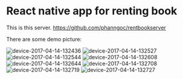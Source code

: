 # React native app for renting book
This is this server.
https://github.com/phanngoc/rentbookserver

There are some demo picture:

![device-2017-04-14-132436](https://cloud.githubusercontent.com/assets/3756788/25035219/6cddefbe-2116-11e7-8b13-87745ed00610.png)
![device-2017-04-14-132527](https://cloud.githubusercontent.com/assets/3756788/25035220/6d09583e-2116-11e7-9579-83490db62753.png)
![device-2017-04-14-132544](https://cloud.githubusercontent.com/assets/3756788/25035221/6d2abcae-2116-11e7-9107-52f181e5127a.png)
![device-2017-04-14-132608](https://cloud.githubusercontent.com/assets/3756788/25035222/6d2e7614-2116-11e7-96f6-9418e09721e2.png)
![device-2017-04-14-132644](https://cloud.githubusercontent.com/assets/3756788/25035225/6d318336-2116-11e7-9181-955bc76cb6b4.png)
![device-2017-04-14-132708](https://cloud.githubusercontent.com/assets/3756788/25035223/6d3112ca-2116-11e7-86d4-3e8024349af8.png)
![device-2017-04-14-132719](https://cloud.githubusercontent.com/assets/3756788/25035224/6d31334a-2116-11e7-9851-52d917114235.png)
![device-2017-04-14-132727](https://cloud.githubusercontent.com/assets/3756788/25035226/6d3d77ea-2116-11e7-91e6-fd676ac40777.png)







